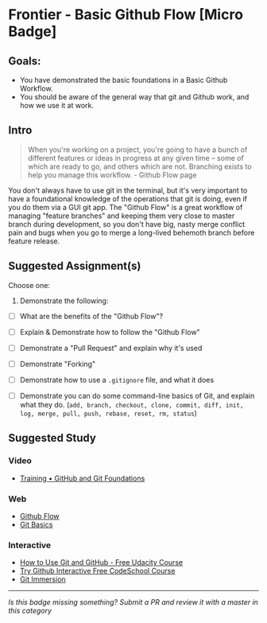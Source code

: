 Frontier - Basic Github Flow [Micro Badge]
==============================================


Goals:
------

- You have demonstrated the basic foundations in a Basic Github Workflow.
- You should be aware of the general way that git and Github work, and how we use it at work.


Intro
-----

> When you're working on a project, you're going to have a bunch of different features or ideas in progress at any given time – some of which are ready to go, and others which are not. Branching exists to help you manage this workflow. - Github Flow page

You don't always have to use git in the terminal, but it's very important to have a foundational knowledge of the operations that git is doing, even if you do them via a GUI git app. The "Github Flow" is a great workflow of managing "feature branches" and keeping them very close to master branch during development, so you don't have big, nasty merge conflict pain and bugs when you go to merge a long-lived behemoth branch before feature release.



Suggested Assignment(s)
-----------------------

Choose one:

1) Demonstrate the following:
- [ ] What are the benefits of the "Github Flow"?
- [ ] Explain & Demonstrate how to follow the "Github Flow"
- [ ] Demonstrate a "Pull Request" and explain why it's used
- [ ] Demonstrate "Forking"
- [ ] Demonstrate how to use a `.gitignore` file, and what it does
- [ ] Demonstrate you can do some command-line basics of Git, and explain what they do. (`add, branch, checkout, clone, commit, diff, init, log, merge, pull, push, rebase, reset, rm, status`)


Suggested Study
---------------

### Video

- [Training • GitHub and Git Foundations](https://www.youtube.com/playlist?list=PL0lo9MOBetEHhfG9vJzVCTiDYcbhAiEqL)

### Web

- [Github Flow](https://guides.github.com/introduction/flow/index.html)
- [Git Basics](http://git-scm.com/book/en/v2/Git-Basics-Getting-a-Git-Repository)


### Interactive

- [How to Use Git and GitHub - Free Udacity Course](https://www.udacity.com/course/how-to-use-git-and-github--ud775)
- [Try Github Interactive Free CodeSchool Course](https://try.github.io)
- [Git Immersion](http://gitimmersion.com/)



-----

*Is this badge missing something? Submit a PR and review it with a master in this category*
